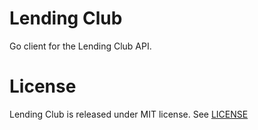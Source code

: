 # Lending Club

Go client for the Lending Club API.

# License

Lending Club is released under MIT license. See [LICENSE](https://github.com/Tonkpils/lendingclub/blob/master/LICENSE)
